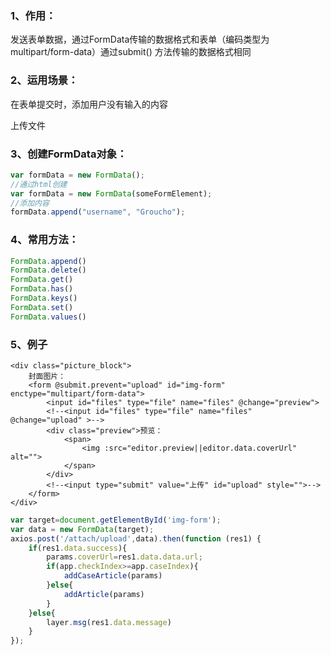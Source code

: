 ### 1、作用：

发送表单数据，通过FormData传输的数据格式和表单（编码类型为multipart/form-data）通过submit\(\) 方法传输的数据格式相同

### 2、运用场景：

在表单提交时，添加用户没有输入的内容

上传文件

### 3、创建FormData对象：

```js
var formData = new FormData();
//通过html创建
var formData = new FormData(someFormElement);
//添加内容
formData.append("username", "Groucho");
```

### 4、常用方法：

```js
FormData.append()
FormData.delete()
FormData.get()
FormData.has()
FormData.keys()
FormData.set()
FormData.values()
```

### 5、例子

```
<div class="picture_block">
    封面图片：
    <form @submit.prevent="upload" id="img-form" enctype="multipart/form-data">
        <input id="files" type="file" name="files" @change="preview">
        <!--<input id="files" type="file" name="files" @change="upload" >-->
        <div class="preview">预览：
            <span>
                <img :src="editor.preview||editor.data.coverUrl" alt="">
            </span>
        </div>
        <!--<input type="submit" value="上传" id="upload" style="">-->
    </form>
</div>
```



```js
var target=document.getElementById('img-form');
var data = new FormData(target);
axios.post('/attach/upload',data).then(function (res1) {
    if(res1.data.success){
        params.coverUrl=res1.data.data.url;
        if(app.checkIndex>=app.caseIndex){
            addCaseArticle(params)
        }else{
            addArticle(params)
        }
    }else{
        layer.msg(res1.data.message)
    }
});
```



